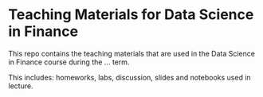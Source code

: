 # Teaching Materials for Data Science in Finance

This repo contains the teaching materials that are used in the Data Science in Finance course during the ... term.

This includes: homeworks, labs, discussion, slides and notebooks used in lecture.
